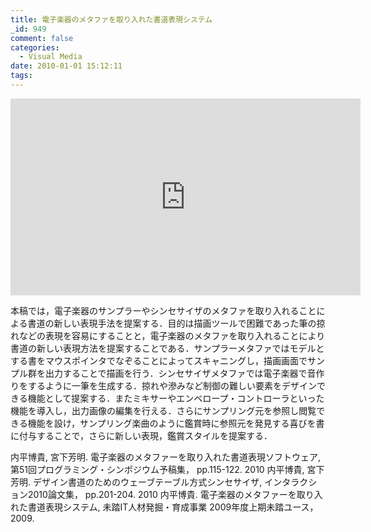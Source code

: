 ```yaml
---
title: 電子楽器のメタファを取り入れた書道表現システム
_id: 949
comment: false
categories:
  - Visual Media
date: 2010-01-01 15:12:11
tags:
---
```



<iframe width="560" height="315" src="https://www.youtube.com/embed/9hq7HRkp3n0" frameborder="0" allowfullscreen></iframe>



本稿では，電子楽器のサンプラーやシンセサイザのメタファを取り入れることによる書道の新しい表現手法を提案する．目的は描画ツールで困難であった筆の掠れなどの表現を容易にすることと，電子楽器のメタファを取り入れることにより書道の新しい表現方法を提案することである．サンプラーメタファではモデルとする書をマウスポインタでなぞることによってスキャニングし，描画画面でサンプル群を出力することで描画を行う．シンセサイザメタファでは電子楽器で音作りをするように一筆を生成する．掠れや滲みなど制御の難しい要素をデザインできる機能として提案する．またミキサーやエンベロープ・コントローラといった機能を導入し，出力画像の編集を行える．さらにサンプリング元を参照し閲覧できる機能を設け，サンプリング楽曲のように鑑賞時に参照元を発見する喜びを書に付与することで，さらに新しい表現，鑑賞スタイルを提案する．

内平博貴, 宮下芳明. 電子楽器のメタファーを取り入れた書道表現ソフトウェア, 第51回プログラミング・シンポジウム予稿集， pp.115-122\. 2010
内平博貴, 宮下芳明. デザイン書道のためのウェーブテーブル方式シンセサイザ, インタラクション2010論文集， pp.201-204\. 2010
内平博貴. 電子楽器のメタファーを取り入れた書道表現システム, 未踏IT人材発掘・育成事業 2009年度上期未踏ユース，2009.
